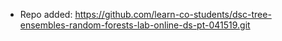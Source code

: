 
- Repo added: https://github.com/learn-co-students/dsc-tree-ensembles-random-forests-lab-online-ds-pt-041519.git